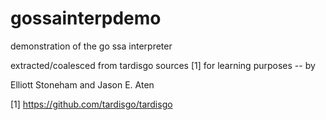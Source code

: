 gossainterpdemo
===============

demonstration of the go ssa interpreter

extracted/coalesced from tardisgo sources [1] for learning purposes -- by

Elliott Stoneham and Jason E. Aten

[1] https://github.com/tardisgo/tardisgo
